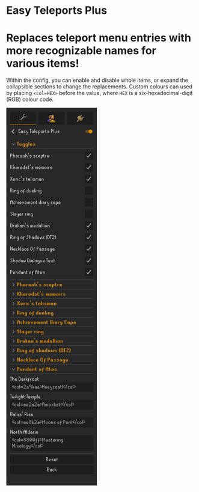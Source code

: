 # Easy Teleports Plus

# Replaces teleport menu entries with more recognizable names for various items!

Within the config, you can enable and disable whole items,
or expand the collapsible sections to change the replacements.
Custom colours can used by placing `<col=HEX>` before the value,
where `HEX` is a six-hexadecimal-digit (RGB) colour code.

![img.png](README_config.png)